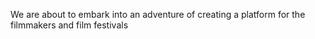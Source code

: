 We are about to embark into an adventure of creating a platform for the filmmakers and film festivals
